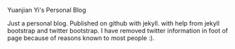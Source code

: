 Yuanjian Yi's Personal Blog

Just a personal blog. Published on github with jekyll. with help from jekyll bootstrap and twitter bootstrap. I have removed twitter information in foot of page because of reasons known to most people :).
